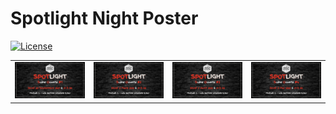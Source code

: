 
<!-- README.md is generated from README.Rmd. Please edit that file -->

# Spotlight Night Poster

<!-- badges: start -->

[![License](https://img.shields.io/github/license/mcanouil/spotlight-night)](LICENSE)
<!-- badges: end -->

<table width="100%%">
<tr>
<td align="center">
<img alt="Poster for 2021-09-30 Spotlight night" src="posters/2021-09-30.png" width="100%" height="auto" />
</td>
<td align="center">
<img alt="Poster for 2022-03-03 Spotlight night" src="posters/2022-03-03.png" width="100%" height="auto" />
</td>
<td align="center">
<img alt="Poster for 2022-04-07 Spotlight night" src="posters/2022-04-07.png" width="100%" height="auto" />
</td>
<td align="center">
<img alt="Poster for 2022-05-05 Spotlight night" src="posters/2022-05-05.png" width="100%" height="auto" />
</td>
</tr>
</table>

